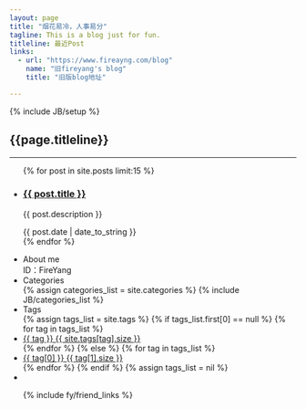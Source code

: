 ```yaml
---
layout: page
title: "烟花易冷，人事易分"
tagline: This is a blog just for fun.
titleline: 最近Post
links: 
  - url: "https://www.fireayng.com/blog"
    name: "旧fireyang's blog"
    title: "旧版blog地址"

---
```

{% include JB/setup %}

<h2 id="index_titleline">{{page.titleline}}</h2>
<hr id="index_line" />
<div class="span8 pull-left">
</ul>
  <ul class="posts index_posts span8">
  <!-- for post in site.posts -->
  {% for post in site.posts limit:15 %}
    <li>
	  <div class="index_intro span6">
	  <h3 class="index_title"><a href="{{ BASE_PATH }}{{ post.url }}">{{ post.title }}</a></h3>
	  <p class="index_excerpt">{{ post.description }}</p>
	  </div>
	  <span class="index_date span2">{{ post.date | date_to_string }}</span>
	</li>
  {% endfor %}
  </ul>
  
</div>

<div id="aside" class="well sidebar-nav">
<ul class="nav nav-list">
<li class="nav-header">About me</li>
ID：FireYang
  <li class="nav-header">Categories</li>
  {% assign categories_list = site.categories %}
  {% include JB/categories_list %}

  <li class="nav-header">Tags</li>
  {% assign tags_list = site.tags %}
  {% if tags_list.first[0] == null %}
    {% for tag in tags_list %} 
    	<li class="index_tags"><a href="{{ BASE_PATH }}{{ site.JB.tags_path }}#{{ tag }}-ref">{{ tag }} <span>{{ site.tags[tag].size }}</span></a></li>
    {% endfor %}
  {% else %}
    {% for tag in tags_list %} 
    	<li class="index_tags"><a href="{{ BASE_PATH }}{{ site.JB.tags_path }}#{{ tag[0] }}-ref">{{ tag[0] }} <span>{{ tag[1].size }}</span></a></li>
    {% endfor %}
  {% endif %}
  {% assign tags_list = nil %}
  <li class="clear"></li>

  {% include fy/friend_links %}

</ul>
</div>